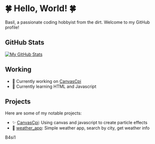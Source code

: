 # 🍀 Hello, World! 🍀

Basil, a passionate coding hobbyist from the dirt. Welcome to my GitHub profile!

## GitHub Stats

[![My GitHub Stats](https://github-readme-stats.vercel.app/api?username=Deadmano&show_icons=true&hide=contribs,issues)](https://github.com/B4si1)

## Working

- 🌱 Currently working on [CanvasCpi](https://github.com/B4si1/CanvasCpi)
- 🌱 Currently learning HTML and Javascript

## Projects

Here are some of my notable projects:

- ✨ [CanvasCpi](https://github.com/B4si1/CanvasCpi): Using canvas and javascript to create particle effects
- 🌈 [weather_app](https://github.com/B4si1/weather_app): Simple weather app, search by city, get weather info 



B4si1

